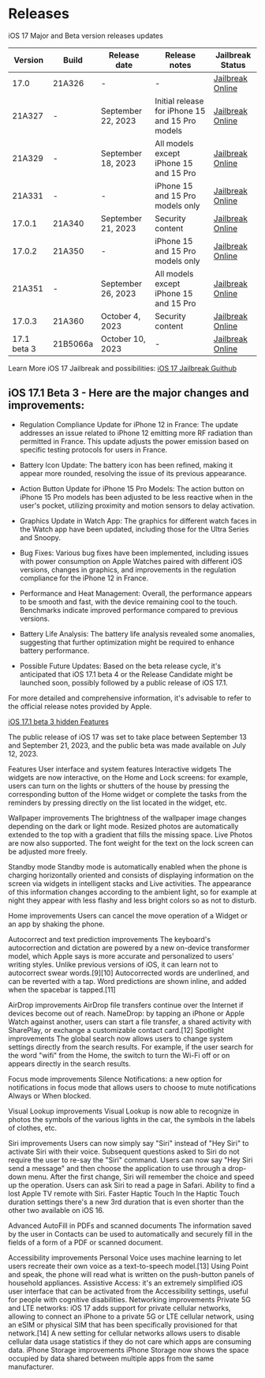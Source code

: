 # Releases
iOS 17 Major and Beta version releases updates

| Version   | Build   | Release date | Release notes                                      | Jailbreak Status     |
|-----------|---------|--------------|----------------------------------------------------|---------------|
| 17.0      | 21A326  | -            | -                                                  | [Jailbreak Online](https://zeejb.com) |
| 21A327    | -       | September 22, 2023 | Initial release for iPhone 15 and 15 Pro models   | [Jailbreak Online](https://zeejb.com) |
| 21A329    | -       | September 18, 2023 | All models except iPhone 15 and 15 Pro          | [Jailbreak Online](https://zeejb.com) |
| 21A331    | -       | -            | iPhone 15 and 15 Pro models only                   | [Jailbreak Online](https://zeejb.com) |
| 17.0.1    | 21A340  | September 21, 2023 | Security content                                 | [Jailbreak Online](https://zeejb.com) |
| 17.0.2    | 21A350  | -            | iPhone 15 and 15 Pro models only                   | [Jailbreak Online](https://zeejb.com) |
| 21A351    | -       | September 26, 2023 | All models except iPhone 15 and 15 Pro          | [Jailbreak Online](https://cobdy.com) |
| 17.0.3    | 21A360  | October 4, 2023 | Security content                                 | [Jailbreak Online](https://kekuk.com) |
| 17.1 beta 3 | 21B5066a | October 10, 2023 | -                                                | [Jailbreak Online](https://zeejb.com) |


Learn More iOS 17 Jailbreak and possibilities: [iOS 17 Jailbreak Guithub](https://https://github.com/iOS17/Jailbreak)


## iOS 17.1 Beta 3 - Here are the major changes and improvements:

- Regulation Compliance Update for iPhone 12 in France: The update addresses an issue related to iPhone 12 emitting more RF radiation than permitted in France. This update adjusts the power emission based on specific testing protocols for users in France.

- Battery Icon Update: The battery icon has been refined, making it appear more rounded, resolving the issue of its previous appearance.

- Action Button Update for iPhone 15 Pro Models: The action button on iPhone 15 Pro models has been adjusted to be less reactive when in the user's pocket, utilizing proximity and motion sensors to delay activation.

- Graphics Update in Watch App: The graphics for different watch faces in the Watch app have been updated, including those for the Ultra Series and Snoopy.

- Bug Fixes: Various bug fixes have been implemented, including issues with power consumption on Apple Watches paired with different iOS versions, changes in graphics, and improvements in the regulation compliance for the iPhone 12 in France.

- Performance and Heat Management: Overall, the performance appears to be smooth and fast, with the device remaining cool to the touch. Benchmarks indicate improved performance compared to previous versions.

- Battery Life Analysis: The battery life analysis revealed some anomalies, suggesting that further optimization might be required to enhance battery performance.

- Possible Future Updates: Based on the beta release cycle, it's anticipated that iOS 17.1 beta 4 or the Release Candidate might be launched soon, possibly followed by a public release of iOS 17.1.

For more detailed and comprehensive information, it's advisable to refer to the official release notes provided by Apple.

[iOS 17.1 beta 3 hidden Features](https://kekuk.com/ios-17-1-beta-3-released-major-changes-and-improvements/)




The public release of iOS 17 was set to take place between September 13 and September 21, 2023, and the public beta was made available on July 12, 2023.

Features
User interface and system features
Interactive widgets
The widgets are now interactive, on the Home and Lock screens: for example, users can turn on the lights or shutters of the house by pressing the corresponding button of the Home widget or complete the tasks from the reminders by pressing directly on the list located in the widget, etc.

Wallpaper improvements
The brightness of the wallpaper image changes depending on the dark or light mode. Resized photos are automatically extended to the top with a gradient that fills the missing space. Live Photos are now also supported. The font weight for the text on the lock screen can be adjusted more freely.

Standby mode
Standby mode is automatically enabled when the phone is charging horizontally oriented and consists of displaying information on the screen via widgets in intelligent stacks and Live activities. The appearance of this information changes according to the ambient light, so for example at night they appear with less flashy and less bright colors so as not to disturb.

Home improvements
Users can cancel the move operation of a Widget or an app by shaking the phone.

Autocorrect and text prediction improvements
The keyboard's autocorrection and dictation are powered by a new on-device transformer model, which Apple says is more accurate and personalized to users' writing styles. Unlike previous versions of iOS, it can learn not to autocorrect swear words.[9][10] Autocorrected words are underlined, and can be reverted with a tap. Word predictions are shown inline, and added when the spacebar is tapped.[11]

AirDrop improvements
AirDrop file transfers continue over the Internet if devices become out of reach.
NameDrop: by tapping an iPhone or Apple Watch against another, users can start a file transfer, a shared activity with SharePlay, or exchange a customizable contact card.[12]
Spotlight improvements
The global search now allows users to change system settings directly from the search results. For example, if the user search for the word "wifi" from the Home, the switch to turn the Wi-Fi off or on appears directly in the search results.

Focus mode improvements
Silence Notifications: a new option for notifications in focus mode that allows users to choose to mute notifications Always or When blocked.

Visual Lookup improvements
Visual Lookup is now able to recognize in photos the symbols of the various lights in the car, the symbols in the labels of clothes, etc.

Siri improvements
Users can now simply say "Siri" instead of "Hey Siri" to activate Siri with their voice. Subsequent questions asked to Siri do not require the user to re-say the "Siri" command.
Users can now say "Hey Siri send a message" and then choose the application to use through a drop-down menu. After the first change, Siri will remember the choice and speed up the operation.
Users can ask Siri to read a page in Safari.
Ability to find a lost Apple TV remote with Siri.
Faster Haptic Touch
In the Haptic Touch duration settings there's a new 3rd duration that is even shorter than the other two available on iOS 16.

Advanced AutoFill in PDFs and scanned documents
The information saved by the user in Contacts can be used to automatically and securely fill in the fields of a form of a PDF or scanned document.

Accessibility improvements
Personal Voice uses machine learning to let users recreate their own voice as a text-to-speech model.[13]
Using Point and speak, the phone will read what is written on the push-button panels of household appliances.
Assistive Access: it's an extremely simplified iOS user interface that can be activated from the Accessibility settings, useful for people with cognitive disabilities.
Networking improvements
Private 5G and LTE networks: iOS 17 adds support for private cellular networks, allowing to connect an iPhone to a private 5G or LTE cellular network, using an eSIM or physical SIM that has been specifically provisioned for that network.[14]
A new setting for cellular networks allows users to disable cellular data usage statistics if they do not care which apps are consuming data.
iPhone Storage improvements
iPhone Storage now shows the space occupied by data shared between multiple apps from the same manufacturer.
